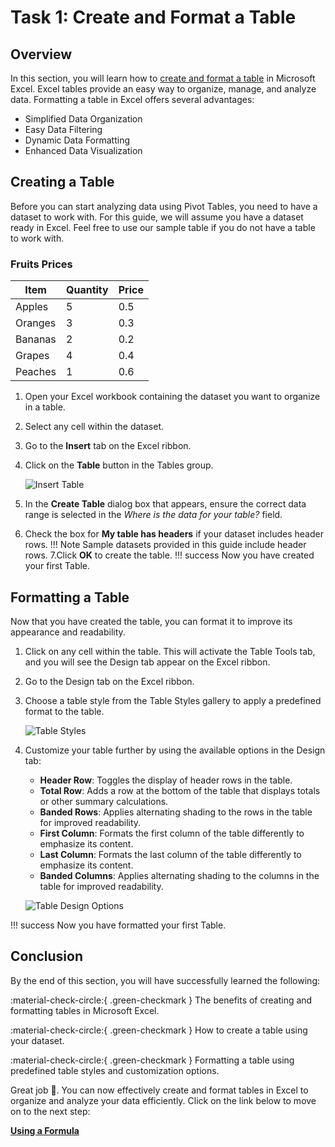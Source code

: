 # Task 1: Create and Format a Table

## Overview

In this section, you will learn how to [create and format a table](https://support.microsoft.com/en-us/office/create-and-format-tables-e81aa349-b006-4f8a-9806-5af9df0ac664) in Microsoft Excel. Excel tables provide an easy way to organize, manage, and analyze data. Formatting a table in Excel offers several advantages:

- Simplified Data Organization
- Easy Data Filtering
- Dynamic Data Formatting
- Enhanced Data Visualization

## Creating a Table

Before you can start analyzing data using Pivot Tables, you need to have a dataset to work with. For this guide, we will assume you have a dataset ready in Excel. Feel free to use our sample table if you do not have a table to work with.

### Fruits Prices
| Item     | Quantity | Price |
|----------|----------|-------|
| Apples   | 5        | 0.5   |
| Oranges  | 3        | 0.3   |
| Bananas  | 2        | 0.2   |
| Grapes   | 4        | 0.4   |
| Peaches  | 1        | 0.6   |

1. Open your Excel workbook containing the dataset you want to organize in a table.
2. Select any cell within the dataset.
3. Go to the **Insert** tab on the Excel ribbon.
4. Click on the **Table** button in the Tables group.

    ![Insert Table](./imgs/pivot-table-insert.png)

5. In the **Create Table** dialog box that appears, ensure the correct data range is selected in the *Where is the data for your table?* field.
6. Check the box for **My table has headers** if your dataset includes header rows.
!!! Note
    Sample datasets provided in this guide include header rows.
7.Click **OK** to create the table.
!!! success
    Now you have created your first Table.


## Formatting a Table
Now that you have created the table, you can format it to improve its appearance and readability.

1. Click on any cell within the table. This will activate the Table Tools tab, and you will see the Design tab appear on the Excel ribbon.
2. Go to the Design tab on the Excel ribbon.
3. Choose a table style from the Table Styles gallery to apply a predefined format to the table.

    ![Table Styles](./imgs/pivot-table-insert.png)

4. Customize your table further by using the available options in the Design tab:
    - **Header Row**: Toggles the display of header rows in the table.
    - **Total Row**: Adds a row at the bottom of the table that displays totals or other summary calculations.
    - **Banded Rows**: Applies alternating shading to the rows in the table for improved readability.
    - **First Column**: Formats the first column of the table differently to emphasize its content.
    - **Last Column**: Formats the last column of the table differently to emphasize its content.
    - **Banded Columns**: Applies alternating shading to the columns in the table for improved readability.
    
    ![Table Design Options](./imgs/pivot-table-insert.png)

!!! success
    Now you have formatted your first Table.

## Conclusion
By the end of this section, you will have successfully learned the following:

:material-check-circle:{ .green-checkmark } The benefits of creating and formatting tables in Microsoft Excel.

:material-check-circle:{ .green-checkmark } How to create a table using your dataset.

:material-check-circle:{ .green-checkmark } Formatting a table using predefined table styles and customization options.

Great job 🤗. You can now effectively create and format tables in Excel to organize and analyze your data efficiently. Click on the link below to move on to the next step:

**[Using a Formula](using-formulas.md)**